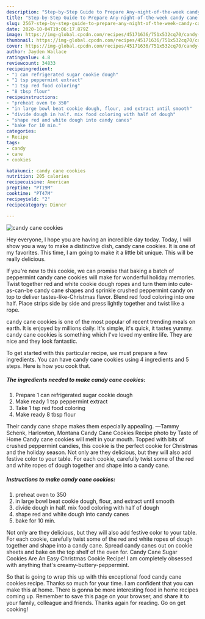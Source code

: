 ```yaml
---
description: "Step-by-Step Guide to Prepare Any-night-of-the-week candy cane cookies"
title: "Step-by-Step Guide to Prepare Any-night-of-the-week candy cane cookies"
slug: 2567-step-by-step-guide-to-prepare-any-night-of-the-week-candy-cane-cookies
date: 2020-10-04T19:06:17.879Z
image: https://img-global.cpcdn.com/recipes/45171636/751x532cq70/candy-cane-cookies-recipe-main-photo.jpg
thumbnail: https://img-global.cpcdn.com/recipes/45171636/751x532cq70/candy-cane-cookies-recipe-main-photo.jpg
cover: https://img-global.cpcdn.com/recipes/45171636/751x532cq70/candy-cane-cookies-recipe-main-photo.jpg
author: Jayden Wallace
ratingvalue: 4.8
reviewcount: 34833
recipeingredient:
- "1 can refrigerated sugar cookie dough"
- "1 tsp peppermint extract"
- "1 tsp red food coloring"
- "8 tbsp flour"
recipeinstructions:
- "preheat oven to 350"
- "in large bowl beat cookie dough, flour, and extract until smooth"
- "divide dough in half. mix food coloring with half of dough"
- "shape red and white dough into candy canes"
- "bake for 10 min."
categories:
- Recipe
tags:
- candy
- cane
- cookies

katakunci: candy cane cookies 
nutrition: 205 calories
recipecuisine: American
preptime: "PT19M"
cooktime: "PT47M"
recipeyield: "2"
recipecategory: Dinner

---
```



![candy cane cookies](https://img-global.cpcdn.com/recipes/45171636/751x532cq70/candy-cane-cookies-recipe-main-photo.jpg)

Hey everyone, I hope you are having an incredible day today. Today, I will show you a way to make a distinctive dish, candy cane cookies. It is one of my favorites. This time, I am going to make it a little bit unique. This will be really delicious.

If you&#39;re new to this cookie, we can promise that baking a batch of peppermint candy cane cookies will make for wonderful holiday memories. Twist together red and white cookie dough ropes and turn them into cute-as-can-be candy cane shapes and sprinkle crushed peppermint candy on top to deliver tastes-like-Christmas flavor. Blend red food coloring into one half. Place strips side by side and press lightly together and twist like a rope.

candy cane cookies is one of the most popular of recent trending meals on earth. It is enjoyed by millions daily. It's simple, it's quick, it tastes yummy. candy cane cookies is something which I've loved my entire life. They are nice and they look fantastic.


To get started with this particular recipe, we must prepare a few ingredients. You can have candy cane cookies using 4 ingredients and 5 steps. Here is how you cook that.

<!--inarticleads1-->

##### The ingredients needed to make candy cane cookies:

1. Prepare 1 can refrigerated sugar cookie dough
1. Make ready 1 tsp peppermint extract
1. Take 1 tsp red food coloring
1. Make ready 8 tbsp flour


Their candy cane shape makes them especially appealing. —Tammy Schenk, Harlowton, Montana Candy Cane Cookies Recipe photo by Taste of Home Candy cane cookies will melt in your mouth. Topped with bits of crushed peppermint candies, this cookie is the perfect cookie for Christmas and the holiday season. Not only are they delicious, but they will also add festive color to your table. For each cookie, carefully twist some of the red and white ropes of dough together and shape into a candy cane. 

<!--inarticleads2-->

##### Instructions to make candy cane cookies:

1. preheat oven to 350
1. in large bowl beat cookie dough, flour, and extract until smooth
1. divide dough in half. mix food coloring with half of dough
1. shape red and white dough into candy canes
1. bake for 10 min.


Not only are they delicious, but they will also add festive color to your table. For each cookie, carefully twist some of the red and white ropes of dough together and shape into a candy cane. Spread candy canes out on cookie sheets and bake on the top shelf of the oven for. Candy Cane Sugar Cookies Are An Easy Christmas Cookie Recipe! I am completely obsessed with anything that&#39;s creamy-buttery-peppermint. 

So that is going to wrap this up with this exceptional food candy cane cookies recipe. Thanks so much for your time. I am confident that you can make this at home. There is gonna be more interesting food in home recipes coming up. Remember to save this page on your browser, and share it to your family, colleague and friends. Thanks again for reading. Go on get cooking!
